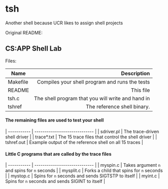 # tsh
Another shell because UCR likes to assign shell projects

Original README:

## CS:APP Shell Lab

Files:

| Name   | Description  |
| ------ | ------------:|
| Makefile | Compiles your shell program and runs the tests |
| README | This file |
| tsh.c | The shell program that you will write and hand in |
| tshref | The reference shell binary. |

#### The remaining files are used to test your shell

| ----------- | ----------------------------- |
| sdriver.pl  | The trace-driven shell driver |
| trace\*.txt | The 15 trace files that control the shell driver |
| tshref.out  | Example output of the reference shell on all 15 traces |

#### Little C programs that are called by the trace files

| ----------- | ----------------------------- |
| myspin.c    | Takes argument `n` and spins for `n` seconds |
| mysplit.c   | Forks a child that spins for `n` seconds |
| mystop.c    | Spins for `n` seconds and sends SIGTSTP to itself |
| myint.c     | Spins for `n` seconds and sends SIGINT to itself |

